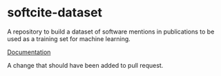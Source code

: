 # softcite-dataset

A repository to build a dataset of software mentions in publications to be used as a training set for machine learning.

[Documentation](https://howisonlab.github.io/softcite-dataset/) 

A change that should have been added to pull request.
